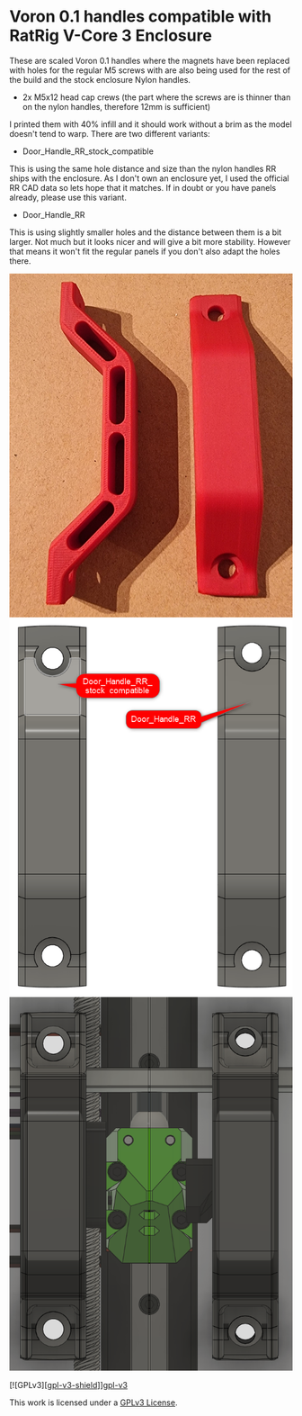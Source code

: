 # Voron 0.1 handles compatible with RatRig V-Core 3 Enclosure
These are scaled Voron 0.1 handles where the magnets have been replaced with holes for the regular M5 screws with are also being used for the rest of the build and the stock enclosure Nylon handles.

* 2x M5x12 head cap crews (the part where the screws are is thinner than on the nylon handles, therefore 12mm is sufficient)

I printed them with 40% infill and it should work without a brim as the model doesn't tend to warp.
There are two different variants:

 * Door_Handle_RR_stock_compatible
 
This is using the same hole distance and size than the nylon handles RR ships with the enclosure.
As I don't own an enclosure yet, I used the official RR CAD data so lets hope that it matches.
If in doubt or you have panels already, please use this variant.

  * Door_Handle_RR
  
This is using slightly smaller holes and the distance between them is a bit larger. Not much but it looks nicer and will give a bit more stability.
However that means it won't fit the regular panels if you don't also adapt the holes there.

![Door Handle RR](./images/handles_custom.jpg "Door Handle RR")
![CAD comparison](./images/cad_comparison.png "CAD comparison")
![CAD RR view](./images/rr_nylon_blend.png "CAD RR view")


[![GPLv3][[gpl-v3-shield]]][gpl-v3]

This work is licensed under a
[GPLv3 License][gpl-v3].

[gpl-v3]: https://www.gnu.org/licenses/gpl-3.0.txt
[gpl-v3-shield]: https://img.shields.io/badge/License-CC%20BY--SA%204.0-lightgrey.svg

